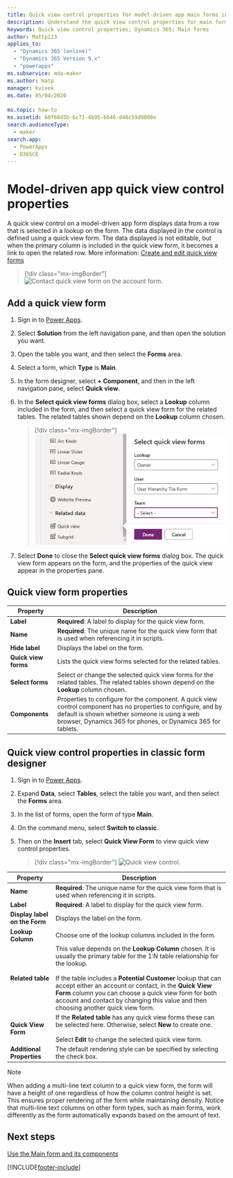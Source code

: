 ```yaml
---
title: Quick view control properties for model-driven app main forms in Power Apps | MicrosoftDocs
description: Understand the quick view control properties for main forms
Keywords: Quick view control properties; Dynamics 365; Main forms
author: Mattp123
applies_to: 
  - "Dynamics 365 (online)"
  - "Dynamics 365 Version 9.x"
  - "powerapps"
ms.subservice: mda-maker
ms.author: matp
manager: kvivek
ms.date: 05/04/2020

ms.topic: how-to
ms.assetid: 68f68d5b-6c71-4b95-bb46-d48c59d9008e
search.audienceType: 
  - maker
search.app: 
  - PowerApps
  - D365CE
---
```

# Model-driven app quick view control properties



A quick view control on a model-driven app form displays data from a row that is selected in a lookup on the form. The data displayed in the control is defined using a quick view form. The data displayed is not editable, but when the primary column is included in the quick view form, it becomes a link to open the related row. More information: [Create and edit quick view forms](create-edit-quick-view-forms.md)  

> [!div class="mx-imgBorder"] 
> ![Contact quick view form on the account form.](media/quick-view-form-contact.png "Contact quick view form on the account form")  

## Add a quick view form

1.  Sign in to [Power Apps](https://make.powerapps.com/?utm_source=padocs&utm_medium=linkinadoc&utm_campaign=referralsfromdoc).  

2.  Select **Solution** from the left navigation pane, and then open the solution you want.
3.  Open the table you want, and then select the **Forms** area.  

4.  Select a form, which **Type** is **Main**.

5.  In the form designer, select **+ Component**, and then in the left navigation pane, select **Quick view**.

6.  In the **Select quick view forms** dialog box, select a **Lookup** column included in the form, and then select a quick view form for the related tables. The related tables shown depend on the **Lookup** column chosen.  

    > [!div class="mx-imgBorder"] 
    > ![Add quick view control.](media/select-quick-view-form.png "Add quick view control to main form")

8.  Select **Done** to close the **Select quick view forms** dialog box. The quick view form appears on the form, and the properties of the quick view appear in the properties pane.

## Quick view form properties

|Property|Description|  
|--------------|-----------------|  
|**Label**|**Required**: A label to display for the quick view form.|  
|**Name**|**Required**: The unique name for the quick view form that is used when referencing it in scripts.|  
|**Hide label**|Displays the label on the form.| 
|**Quick view forms**|Lists the quick view forms selected for the related tables. 
|**Select forms**|Select or change the selected quick view forms for the related tables. The related tables shown depend on the **Lookup** column chosen.|  
|**Components**|Properties to configure for the component. A quick view control component has no properties to configure, and by default is shown whether someone is using a web browser, Dynamics 365 for phones, or Dynamics 365 for tablets.

## Quick view control properties in classic form designer

1.  Sign in to [Power Apps](https://make.powerapps.com/?utm_source=padocs&utm_medium=linkinadoc&utm_campaign=referralsfromdoc).  

2.  Expand **Data**, select **Tables**, select the table you want, and then select the **Forms** area.

3.  In the list of forms, open the form of type **Main**.

4.  On the command menu, select **Switch to classic**.

5.  Then on the **Insert** tab, select **Quick View Form** to view quick view control properties.

    > [!div class="mx-imgBorder"] 
    > ![Quick view control.](media/quick-view-control.png)
  
|Property|Description|  
|--------------|-----------------|  
|**Name**|**Required**: The unique name for the quick view form that is used when referencing it in scripts.|  
|**Label**|**Required**: A label to display for the quick view form.|  
|**Display label on the Form**|Displays the label on the form.|  
|**Lookup Column**|Choose one of the lookup columns included in the form.|  
|**Related table**|This value depends on the **Lookup Column** chosen. It is usually the primary table for the 1:N table relationship for the lookup.<br /><br /> If the table includes a **Potential Customer** lookup that can accept either an account or contact, in the **Quick View Form** column you can choose a quick view form for both account and contact by changing this value and then choosing another quick view form.|  
|**Quick View Form**|If the **Related table** has any quick view forms these can be selected here. Otherwise, select **New** to create one.<br /><br /> Select **Edit** to change the selected quick view form.|  
|**Additional Properties**|The default rendering style can be specified by selecting the check box.|

>[!NOTE] 
> When adding a multi-line text column to a quick view form, the form will have a height of one regardless of how the column control height is set. This ensures proper rendering of the form while maintaining density. Notice that multi-line text columns on other form types, such as main forms, work differently as the form automatically expands based on the amount of text.


## Next steps

[Use the Main form and its components](use-main-form-and-components.md)
 


[!INCLUDE[footer-include](../../includes/footer-banner.md)]